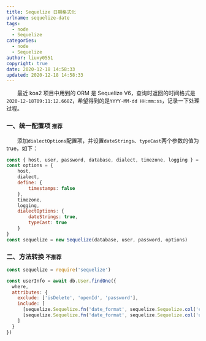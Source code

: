 ```yaml
---
title: Sequelize 日期格式化
urlname: sequelize-date
tags:
  - node
  - Sequelize
categories:
  - node
  - Sequelize
author: liuxy0551
copyright: true
date: 2020-12-18 14:58:33
updated: 2020-12-18 14:58:33
---
```


&emsp;&emsp;最近 koa2 项目中用到的 ORM 是 Sequelize V6，查询时返回的时间格式是`2020-12-18T09:11:12.668Z`，希望得到的是`YYYY-MM-dd HH:mm:ss`，记录一下处理过程。

<!--more-->


### 一、统一配置项 `推荐`

&emsp;&emsp;添加`dialectOptions`配置项，并设置`dateStrings`、`typeCast`两个参数的值为 true，如下：

``` javascript
const { host, user, password, database, dialect, timezone, logging } = require('../../../config/db.config')
const options = {
    host,
    dialect,
    define: {
        timestamps: false
    },
    timezone,
    logging,
    dialectOptions: {
        dateStrings: true,
        typeCast: true
    } 
}
const sequelize = new Sequelize(database, user, password, options)
```

### 二、方法转换 `不推荐`

``` javascript
const sequelize = require('sequelize')

const userInfo = await db.User.findOne({
  where,
  attributes: {
    exclude: ['isDelete', 'openId', 'password'],
    include: [
      [sequelize.Sequelize.fn('date_format', sequelize.Sequelize.col('createTime'), '%Y-%m-%d %H:%i:%s'), 'createTime'],
      [sequelize.Sequelize.fn('date_format', sequelize.Sequelize.col('updateTime'), '%Y-%m-%d %H:%i:%s'), 'updateTime'],
    ]
  }
})
```
